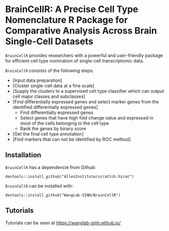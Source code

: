 # BrainCellR: A Precise Cell Type Nomenclature R Package for Comparative Analysis Across Brain Single-Cell Datasets  

`BrainCellR` provides researchers with a powerful and user-friendly package for efficient cell type nomination of single-cell transcriptomic data.

`BrainCellR` consists of the following steps:  

* [Input data preparation]
* [Cluster single-cell data at a fine scale]  
* [Supply the clusters to a supervised cell type classifier which can output cell major classes and subclasses]
* [Find differentially expressed genes and select marker genes from the identified differentially expressed genes]
  + Find differentially expressed genes  
  + Select genes that have high fold change value and expressed in most of the cells belonging to the cell type
  + Rank the genes by binary score    
* [Get the final cell type annotation]
* [Find markers that can not be identified by ROC method]  
## Installation

`BrainCellR` has a dependencie from Github:
```
devtools::install_github("AllenInstitute/scrattch.hicat")
```

`BrainCellR` can be installed with:
```
devtools::install_github("WangLab-SINH/BrainCellR")
```
## Tutorials

Tutorials can be seen at https://wanglab-sinh.github.io/<br>
